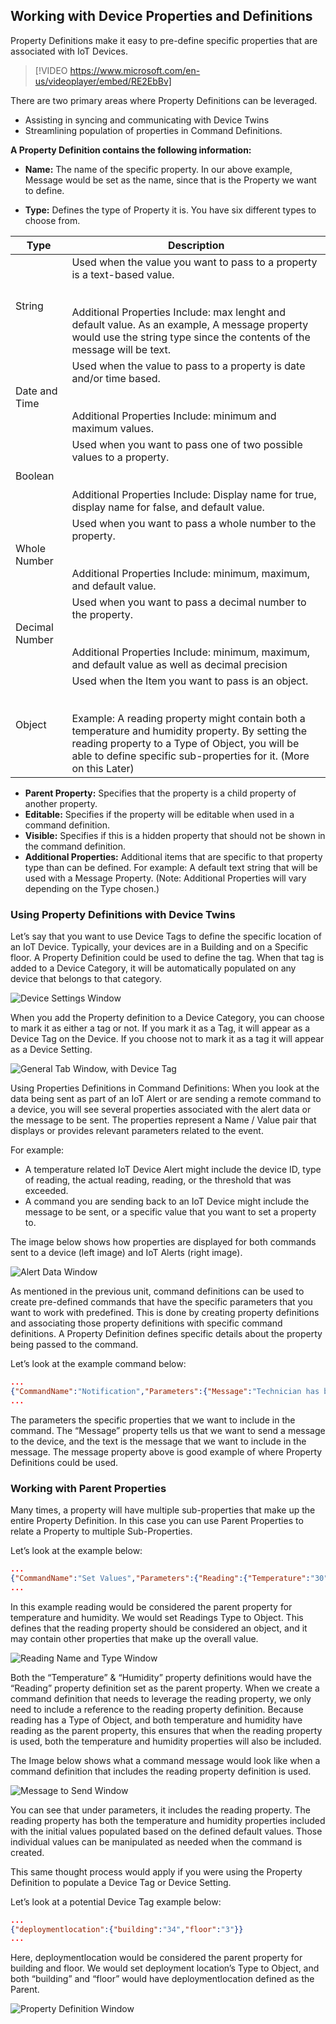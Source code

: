 ## Working with Device Properties and Definitions

Property Definitions make it easy to pre-define specific properties that are associated with IoT Devices.  

> [!VIDEO https://www.microsoft.com/en-us/videoplayer/embed/RE2EbBv]
> 
There are two primary areas where Property Definitions can be leveraged. 
 
- Assisting in syncing and communicating with Device Twins
- Streamlining population of properties in Command Definitions.  

**A Property Definition contains the following information:**

- **Name:** The name of the specific property.  In our above example, Message would be set as the name, since that is the Property we want to define.  

- **Type:** Defines the type of Property it is.  You have six different types to choose from.  

<table>
	<thread>
		<tr>
			<th>
				Type
			</th>
			<th>
				Description
			</th>
		</tr>
	</thread>
	<tbody>
		<tr>
			<td>String</td>
			<td>Used when the value you want to pass to a property is a text-based value.
				<br></br><br>Additional Properties Include: max lenght and default value. As an example, A message property would use the string type since the contents of the message will be text.    </br></td>
		</tr>
		<tr>			
			<td>Date and Time</td>
			<td>Used when the value to pass to a property is date and/or time based.  
				<br></br><br>Additional Properties Include: minimum and maximum values. </br>
			</td>
		</tr>
		<tr>
			<td>Boolean</td>
			<td>Used when you want to pass one of two possible values to a property.
				<br></br><br>Additional Properties Include: Display name for true, display name for false, and default value.  </br>
			</td>
		</tr>
		<tr>
			<td>Whole Number</td>
			<td>Used when you want to pass a whole number to the property.
				<br></br><br>Additional Properties Include: minimum, maximum, and default value.</br>
			</td>
		</tr>
		<tr>
			<td>Decimal Number</td>
			<td>Used when you want to pass a decimal number to the property. 
				<br></br><br>Additional Properties Include: minimum, maximum, and default value as well as decimal precision</br>
			</td>
		</tr>
		<tr>
			<td>Object</td>
			<td>Used when the Item you want to pass is an object.
				<br></br><br>Example:  A reading property might contain both a temperature and humidity property.  By setting the reading property to a Type of Object, you will be able to define specific sub-properties for it.  (More on this Later)  </br>
			</td>
		</tr>
	</tbody>
</table>


- **Parent Property:** Specifies that the property is a child property of another property.  
- **Editable:** Specifies if the property will be editable when used in a command definition.  
- **Visible:** Specifies if this is a hidden property that should not be shown in the command definition.
- **Additional Properties:**   Additional items that are specific to that property type than can be defined. For example: A default text string that will be used with a Message Property.  (Note: Additional Properties will vary depending on the Type chosen.) 

### Using Property Definitions with Device Twins 
Let’s say that you want to use Device Tags to define the specific location of an IoT Device.  Typically, your devices are in a Building and on a Specific floor.  A Property Definition could be used to define the tag.  When that tag is added to a Device Category, it will be automatically populated on any device that belongs to that category.  

![Device Settings Window](../media/1-rg-unit5.png)

When you add the Property definition to a Device Category, you can choose to mark it as either a tag or not.  If you mark it as a Tag, it will appear as a Device Tag on the Device.  If you choose not to mark it as a tag it will appear as a Device Setting.  


![General Tab Window, with Device Tag](../media/2-rg-unit5.png)

Using Properties Definitions in Command Definitions:
When you look at the data being sent as part of an IoT Alert or are sending a remote command to a device, you will see several properties associated with the alert data or the message to be sent.  The properties represent a Name / Value pair that displays or provides relevant parameters related to the event.   

For example: 


- A temperature related IoT Device Alert might include the device ID, type of reading, the actual reading, reading, or the threshold that was exceeded.  
- A command you are sending back to an IoT Device might include the message to be sent, or a specific value that you want to set a property to.  

The image below shows how properties are displayed for both commands sent to a device (left image) and IoT Alerts (right image).

![Alert Data Window](../media/3-rg-unit5.png)

As mentioned in the previous unit, command definitions can be used to create pre-defined commands that have the specific parameters that you want to work with predefined.  This is done by creating property definitions and associating those property definitions with specific command definitions.  A Property Definition defines specific details about the property being passed to the command.  

Let’s look at the example command below:
```json
...
{"CommandName":"Notification","Parameters":{"Message":"Technician has been dispatched"}}
...
```

The parameters the specific properties that we want to include in the command.  The “Message” property tells us that we want to send a message to the device, and the text is the message that we want to include in the message.  The message property above is good example of where Property Definitions could be used.  

### Working with Parent Properties
Many times, a property will have multiple sub-properties that make up the entire Property Definition.  In this case you can use Parent Properties to relate a Property to multiple Sub-Properties.  

Let’s look at the example below:    
```json
...
{"CommandName":"Set Values","Parameters":{"Reading":{"Temperature":"30","Humidity":"30"}}}
...
```

In this example reading would be considered the parent property for temperature and humidity.  We would set Readings Type to Object. This defines that the reading property should be considered an object, and it may contain other properties that make up the overall value.  

![Reading Name and Type Window](../media/4-rg-unit5.png)

Both the “Temperature” & “Humidity” property definitions would have the “Reading” property definition set as the parent property.    When we create a command definition that needs to leverage the reading property, we only need to include a reference to the reading property definition.   Because reading has a Type of Object, and both temperature and humidity have reading as the parent property, this ensures that when the reading property is used, both the temperature and humidity properties will also be included.  
  
The Image below shows what a command message would look like when a command definition that includes the reading property definition is used.  

![Message to Send Window](../media/5-rg-unit5.png)

You can see that under parameters, it includes the reading property.  The reading property has both the temperature and humidity properties included with the initial values populated based on the defined default values.  Those individual values can be manipulated as needed when the command is created.  

This same thought process would apply if you were using the Property Definition to populate a Device Tag or Device Setting.  

Let’s look at a potential Device Tag example below:    
```json
...
{"deploymentlocation":{"building":"34","floor":"3"}}
...
```

Here, deploymentlocation would be considered the parent property for building and floor.  We would set deployment location’s Type to Object, and both “building” and “floor” would have deploymentlocation defined as the Parent.     

![Property Definition Window](../media/6-rg-unit5.png)



















